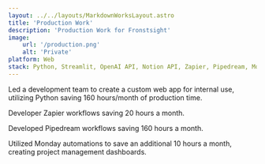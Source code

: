 ```yaml
---
layout: ../../layouts/MarkdownWorksLayout.astro
title: 'Production Work'
description: 'Production Work for Fronstsight'
image:
    url: '/production.png'
    alt: 'Private'
platform: Web
stack: Python, Streamlit, OpenAI API, Notion API, Zapier, Pipedream, Monday, Google Sheets, NextJS, React, TailwindCSS, Vercel, GitHub, Git
---
```


Led a development team to create a custom web app for internal use, utilizing Python saving 160 hours/month of production time. 

Developer Zapier workflows saving 20 hours a month.

Developed Pipedream workflows saving 160 hours a month.

Utilized Monday automations to save an additional 10 hours a month, creating project management dashboards.